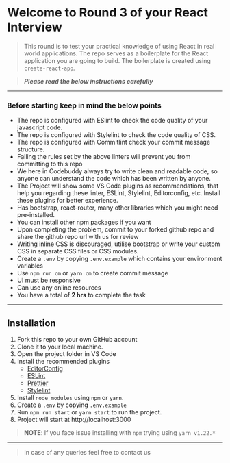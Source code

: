# Welcome to Round 3 of your React Interview

> This round is to test your practical knowledge of using React in real world applications.
> The repo serves as a boilerplate for the React application you are going to build.
> The boilerplate is created using `create-react-app`.

> **_Please read the below instructions carefully_**

---

### Before starting keep in mind the below points

- The repo is configured with ESlint to check the code quality of your javascript code.
- The repo is configured with Stylelint to check the code quality of CSS.
- The repo is configured with Commitlint check your commit message structure.
- Failing the rules set by the above linters will prevent you from committing to this repo
- We here in Codebuddy always try to write clean and readable code, so anyone can understand the code which has been written by anyone.
- The Project will show some VS Code plugins as recommendations, that help you regarding these linter, ESLint, Stylelint, Editorconfig, etc. Install these plugins for better experience.
- Has bootstrap, react-router, many other libraries which you might need pre-installed.
- You can install other npm packages if you want
- Upon completing the problem, commit to your forked github repo and share the github repo url with us for review
- Writing inline CSS is discouraged, utilise bootstrap or write your custom CSS in separate CSS files or CSS modules.
- Create a `.env` by copying `.env.example` which contains your environment variables
- Use `npm run cm` or `yarn cm` to create commit message
- UI must be responsive
- Can use any online resources
- You have a total of **2 hrs** to complete the task

---

## Installation

1. Fork this repo to your own GitHub account
2. Clone it to your local machine.
3. Open the project folder in VS Code
4. Install the recommended plugins
   - [EditorConfig](https://marketplace.visualstudio.com/items?itemName=EditorConfig.EditorConfig)
   - [ESLint](https://marketplace.visualstudio.com/items?itemName=dbaeumer.vscode-eslint)
   - [Prettier](https://marketplace.visualstudio.com/items?itemName=esbenp.prettier-vscode)
   - [Stylelint](https://marketplace.visualstudio.com/items?itemName=stylelint.vscode-stylelint)
5. Install `node_modules` using `npm` or `yarn`.
6. Create a `.env` by copying `.env.example`
7. Run `npm run start` or `yarn start` to run the project.
8. Project will start at http://localhost:3000

> **NOTE**: If you face issue installing with `npm` trying using `yarn v1.22.*`

---

> In case of any queries feel free to contact us
